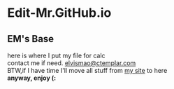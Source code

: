 # Edit-Mr.GitHub.io
## EM's Base
here is where I put my file for calc<br />contact me if need. elvismao@ctemplar.com<br />
BTW,if I have time I'll move all stuff from [my site](https://edmbase.wixsite.com/base) to here<br />
<b>anyway, enjoy (:</b>
